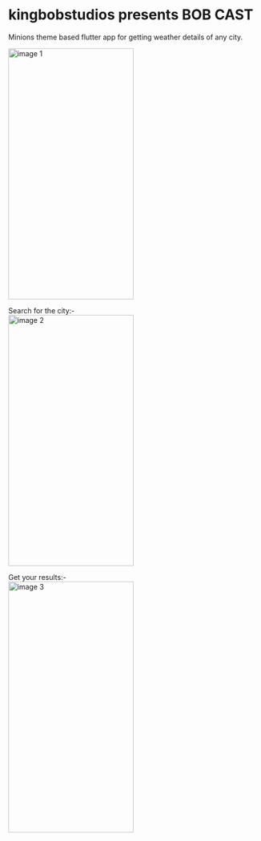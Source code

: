 # kingbobstudios presents BOB CAST

Minions theme based flutter app for getting weather details of any city.

<img src="https://user-images.githubusercontent.com/32276228/116597410-38749700-a943-11eb-9061-74c4cc2f9885.jpg" alt="image 1" width="250" height="500">

Search for the city:-</br>
<img src="https://user-images.githubusercontent.com/32276228/116597477-47f3e000-a943-11eb-9efa-e482eb5f47bb.jpg" alt="image 2" width="250" height="500">

Get your results:-</br>
<img src="https://user-images.githubusercontent.com/32276228/116597529-55a96580-a943-11eb-83db-eb8e8a2774a9.jpg" alt="image 3" width="250" height="500">
